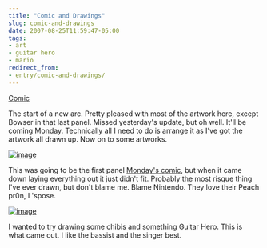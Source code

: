 ```yaml
---
title: "Comic and Drawings"
slug: comic-and-drawings
date: 2007-08-25T11:59:47-05:00
tags:
- art
- guitar hero
- mario
redirect_from:
- entry/comic-and-drawings/
---
```

[Comic](http://digitaldouble.smackjeeves.com/comics/212739/the-intertubes-part-1/)

The start of a new arc. Pretty pleased with most of the artwork here, except Bowser in that last panel. Missed yesterday's update, but oh well. It'll be coming Monday. Technically all I need to do is arrange it as I've got the artwork all drawn up. Now on to some artworks.

[![](http://www.deviantart.com/download/62759561/Soccer_Peach_by_dxprog.png "image")](http://dxprog.deviantart.com/art/Soccer-Peach-62759561)

This was going to be the first panel [Monday's comic](http://digitaldouble.smackjeeves.com/comics/211204/bad-idea/), but when it came down laying everything out it just didn't fit. Probably the most risque thing I've ever drawn, but don't blame me. Blame Nintendo. They love their Peach pr0n, I 'spose.

[![](http://www.deviantart.com/download/62839995/Guitar_Hero_Band_by_dxprog.png "image")](http://dxprog.deviantart.com/art/Guitar-Hero-Band-62839995)

I wanted to try drawing some chibis and something Guitar Hero. This is what came out. I like the bassist and the singer best.
